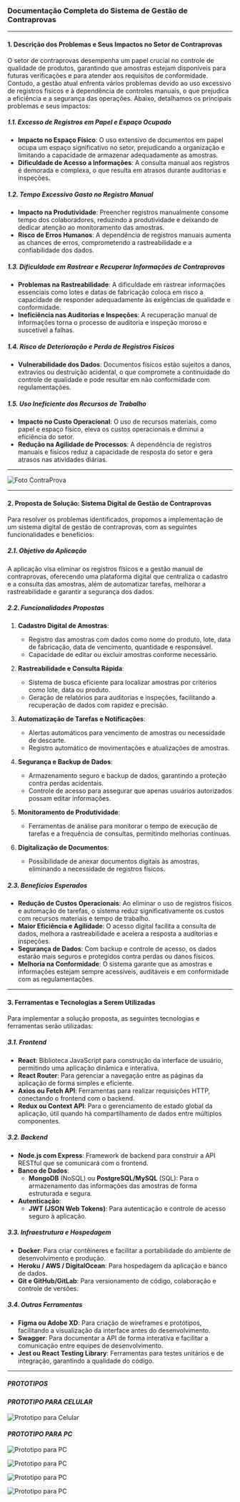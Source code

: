 ### Documentação Completa do Sistema de Gestão de Contraprovas

---

#### **1. Descrição dos Problemas e Seus Impactos no Setor de Contraprovas**

O setor de contraprovas desempenha um papel crucial no controle de qualidade de produtos, garantindo que amostras estejam disponíveis para futuras verificações e para atender aos requisitos de conformidade. Contudo, a gestão atual enfrenta vários problemas devido ao uso excessivo de registros físicos e à dependência de controles manuais, o que prejudica a eficiência e a segurança das operações. Abaixo, detalhamos os principais problemas e seus impactos:

##### **1.1. Excesso de Registros em Papel e Espaço Ocupado**
- **Impacto no Espaço Físico**: O uso extensivo de documentos em papel ocupa um espaço significativo no setor, prejudicando a organização e limitando a capacidade de armazenar adequadamente as amostras.
- **Dificuldade de Acesso a Informações**: A consulta manual aos registros é demorada e complexa, o que resulta em atrasos durante auditorias e inspeções.

##### **1.2. Tempo Excessivo Gasto no Registro Manual**
- **Impacto na Produtividade**: Preencher registros manualmente consome tempo dos colaboradores, reduzindo a produtividade e deixando de dedicar atenção ao monitoramento das amostras.
- **Risco de Erros Humanos**: A dependência de registros manuais aumenta as chances de erros, comprometendo a rastreabilidade e a confiabilidade dos dados.

##### **1.3. Dificuldade em Rastrear e Recuperar Informações de Contraprovas**
- **Problemas na Rastreabilidade**: A dificuldade em rastrear informações essenciais como lotes e datas de fabricação coloca em risco a capacidade de responder adequadamente às exigências de qualidade e conformidade.
- **Ineficiência nas Auditorias e Inspeções**: A recuperação manual de informações torna o processo de auditoria e inspeção moroso e suscetível a falhas.

##### **1.4. Risco de Deterioração e Perda de Registros Físicos**
- **Vulnerabilidade dos Dados**: Documentos físicos estão sujeitos a danos, extravios ou destruição acidental, o que compromete a continuidade do controle de qualidade e pode resultar em não conformidade com regulamentações.
  
##### **1.5. Uso Ineficiente dos Recursos de Trabalho**
- **Impacto no Custo Operacional**: O uso de recursos materiais, como papel e espaço físico, eleva os custos operacionais e diminui a eficiência do setor.
- **Redução na Agilidade de Processos**: A dependência de registros manuais e físicos reduz a capacidade de resposta do setor e gera atrasos nas atividades diárias.

---

![Foto ContraProva](img/contraprova5.PNG)

---

#### **2. Proposta de Solução: Sistema Digital de Gestão de Contraprovas**

Para resolver os problemas identificados, propomos a implementação de um sistema digital de gestão de contraprovas, com as seguintes funcionalidades e benefícios:

##### **2.1. Objetivo da Aplicação**
A aplicação visa eliminar os registros físicos e a gestão manual de contraprovas, oferecendo uma plataforma digital que centraliza o cadastro e a consulta das amostras, além de automatizar tarefas, melhorar a rastreabilidade e garantir a segurança dos dados.

##### **2.2. Funcionalidades Propostas**

1. **Cadastro Digital de Amostras**:
   - Registro das amostras com dados como nome do produto, lote, data de fabricação, data de vencimento, quantidade e responsável.
   - Capacidade de editar ou excluir amostras conforme necessário.

2. **Rastreabilidade e Consulta Rápida**:
   - Sistema de busca eficiente para localizar amostras por critérios como lote, data ou produto.
   - Geração de relatórios para auditorias e inspeções, facilitando a recuperação de dados com rapidez e precisão.

3. **Automatização de Tarefas e Notificações**:
   - Alertas automáticos para vencimento de amostras ou necessidade de descarte.
   - Registro automático de movimentações e atualizações de amostras.

4. **Segurança e Backup de Dados**:
   - Armazenamento seguro e backup de dados, garantindo a proteção contra perdas acidentais.
   - Controle de acesso para assegurar que apenas usuários autorizados possam editar informações.

5. **Monitoramento de Produtividade**:
   - Ferramentas de análise para monitorar o tempo de execução de tarefas e a frequência de consultas, permitindo melhorias contínuas.

6. **Digitalização de Documentos**:
   - Possibilidade de anexar documentos digitais às amostras, eliminando a necessidade de registros físicos.

##### **2.3. Benefícios Esperados**
- **Redução de Custos Operacionais**: Ao eliminar o uso de registros físicos e automação de tarefas, o sistema reduz significativamente os custos com recursos materiais e tempo de trabalho.
- **Maior Eficiência e Agilidade**: O acesso digital facilita a consulta de dados, melhora a rastreabilidade e acelera a resposta a auditorias e inspeções.
- **Segurança de Dados**: Com backup e controle de acesso, os dados estarão mais seguros e protegidos contra perdas ou danos físicos.
- **Melhoria na Conformidade**: O sistema garante que as amostras e informações estejam sempre acessíveis, auditáveis e em conformidade com as regulamentações.

---

#### **3. Ferramentas e Tecnologias a Serem Utilizadas**

Para implementar a solução proposta, as seguintes tecnologias e ferramentas serão utilizadas:

##### **3.1. Frontend**
- **React**: Biblioteca JavaScript para construção da interface de usuário, permitindo uma aplicação dinâmica e interativa.
- **React Router**: Para gerenciar a navegação entre as páginas da aplicação de forma simples e eficiente.
- **Axios ou Fetch API**: Ferramentas para realizar requisições HTTP, conectando o frontend com o backend.
- **Redux ou Context API**: Para o gerenciamento de estado global da aplicação, útil quando há compartilhamento de dados entre múltiplos componentes.

##### **3.2. Backend**
- **Node.js com Express**: Framework de backend para construir a API RESTful que se comunicará com o frontend.
- **Banco de Dados**:
  - **MongoDB** (NoSQL) ou **PostgreSQL/MySQL** (SQL): Para o armazenamento das informações das amostras de forma estruturada e segura.
- **Autenticação**:
  - **JWT (JSON Web Tokens)**: Para autenticação e controle de acesso seguro à aplicação.

##### **3.3. Infraestrutura e Hospedagem**
- **Docker**: Para criar contêineres e facilitar a portabilidade do ambiente de desenvolvimento e produção.
- **Heroku / AWS / DigitalOcean**: Para hospedagem da aplicação e banco de dados.
- **Git e GitHub/GitLab**: Para versionamento de código, colaboração e controle de versões.

##### **3.4. Outras Ferramentas**
- **Figma ou Adobe XD**: Para criação de wireframes e protótipos, facilitando a visualização da interface antes do desenvolvimento.
- **Swagger**: Para documentar a API de forma interativa e facilitar a comunicação entre equipes de desenvolvimento.
- **Jest ou React Testing Library**: Ferramentas para testes unitários e de integração, garantindo a qualidade do código.

---

##### **PROTOTIPOS**

#### *PROTOTIPO PARA CELULAR*

![Prototipo para Celular](img/PrototipoSmartphone.jpg)

#### *PROTOTIPO PARA PC*

![Prototipo para PC](img/prototipopc.PNG)

![Prototipo para PC](img/prototipoPC2.PNG)

![Prototipo para PC](img/prototipopc3.PNG)

![Prototipo para PC](img/prototipopc4.PNG)

